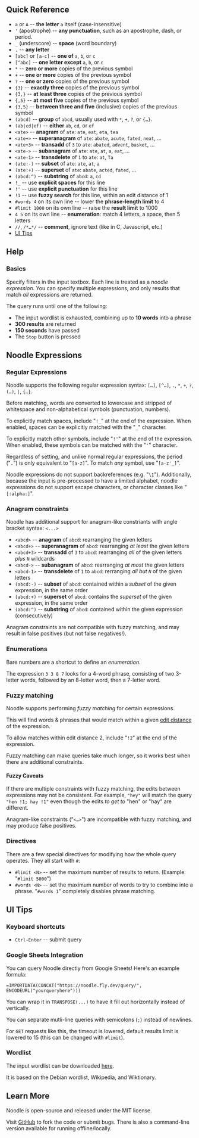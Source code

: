 <!-- generated from `pandoc noodle_help.md` -->
## Quick Reference

- `a` or `A`  -- **the letter** `a` itself (case-insensitive)
- `'` (apostrophe) -- **any punctuation**, such as an apostrophe, dash, or period.
- `_` (underscore) -- **space** (word boundary)
- `.` -- **any letter**
- `[abc]` or `[a-c]` -- **one of** `a`, `b`, or `c`
- `[^abc]` -- **one letter except** `a`, `b`, or `c`
- `*`  -- **zero or more** copies of the previous symbol
- `+`  -- **one or more** copies of the previous symbol
- `?`  -- **one or zero** copies of the previous symbol
- `{3}`  -- **exactly three** copies of the previous symbol
- `{3,}`  -- **at least three** copies of the previous symbol
- `{,5}`  -- **at most five** copies of the previous symbol
- `{3,5}`  -- **between three and five** (inclusive) copies of the previous symbol
- `(abcd)` -- **group** of `abcd`, usually used with `*`, `+`, `?`, or `{…}`.
- `(ab|cd|ef)` -- **either** `ab`, `cd`, or `ef`
- `<ate>` -- **anagram** of `ate`: `ate`, `eat`, `eta`, `tea`
- `<ate+>` -- **superanagram** of `ate`: `abate`, `acute`, `fated`, `neat`, …
- `<ate+3>` -- **transadd** of `3` to `ate`: `abated`, `advent`, `basket`, …
- `<ate->` -- **subanagram** of `ate`: `ate`, `at`, `a`, `eat`, …
- `<ate-1>` -- **transdelete** of `1` to `ate`: `at`, `Ta`
- `(ate:-)` -- **subset** of `ate`: `ate`, `at`, `a`
- `(ate:+)` -- **superset** of `ate`: `abate`, `acted`, `fated`, …
- `(abcd:^)` -- **substring** of `abcd`: `a`, `cd`
- `!_` -- use **explicit spaces** for this line
- `!'` -- use **explicit punctuation** for this line
- `!1` -- use **fuzzy search** for this line, within an edit distance of 1
- `#words 4` on its own line -- lower the **phrase-length limit** to 4
- `#limit 1000` on its own line -- raise the **result limit** to 1000
- `4 5` on its own line -- **enumeration**: match 4 letters, a space, then 5 letters
- `//`, `/*…*/` -- **comment**, ignore text (like in C, Javascript, etc.)
- [UI Tips](#ui-tips)

## Help

### Basics

Specify filters in the input textbox.
Each line is treated as a *noodle expression*.
You can specify multiple expressions, and only results that match *all* expressions are returned.

The query runs until one of the following:

- The input wordlist is exhausted, combining up to **10 words** into a phrase
- **300 results** are returned
- **150 seconds** have passed
- The `Stop` button is pressed

## Noodle Expressions

### Regular Expressions

Noodle supports the following regular expression syntax: `[…]`, `[^…]`, `.`, `*`, `+`, `?`, `(…)`, `|`, `{…}`.

Before matching, words are converted to lowercase and stripped of whitespace and non-alphabetical symbols (punctuation, numbers).

To explicitly match spaces, include "`!_`" at the end of the expression. When enabled, spaces can be explicitly matched with the "`_`" character.

To explicitly match other symbols, include "`!'`" at the end of the expression. When enabled, these symbols can be matched with the "`'`" character.

Regardless of setting, and unlike normal regular expressions, the period ("`.`") is only equivalent to "`[a-z]`". To match *any* symbol, use "`[a-z'_]`".

Noodle expressions do not support backreferences (e.g. "`\1`").
Additionally, because the input is pre-processed to have a limited alphabet, noodle expressions do not support escape characters, or character classes like "`[:alpha:]`".

### Anagram constraints

Noodle has additional support for anagram-like constriants with angle bracket syntax: `<...>`

- `<abcd>` -- **anagram** of `abcd`: rearranging the given letters
- `<abcd+>` -- **superanagram** of `abcd`: rearranging *at least* the given letters
- `<abcd+3>` -- **transadd** of `3` to `abcd`: rearranging *all* of the given letters *plus* `N` wildcards
- `<abcd->` -- **subanagram** of `abcd`: rearranging *at most* the given letters
- `<abcd-1>` -- **transdelete** of `1` to `abcd`: rerranging *all but `N`* of the given letters
- `(abcd:-)` -- **subset** of `abcd`: contained within a *subset* of the given expression, in the same order
- `(abcd:+)` -- **superset** of `abcd`: contains the *superset* of the given expression, in the same order
- `(abcd:^)` -- **substring** of `abcd`: contained within the given expression (consecutively)

Anagram constraints are not compatible with fuzzy matching, and may result in false positives (but not false negatives!).

### Enumerations

Bare numbers are a shortcut to define an *enumeration*. 

The expression `3 3 8 7` looks for a 4-word phrase, consisting of two 3-letter words, followed by an 8-letter word, then a 7-letter word.

### Fuzzy matching

Noodle supports performing *fuzzy matching* for certain expressions.

This will find words & phrases that would match within a given [edit distance](https://en.wikipedia.org/wiki/Levenshtein_distance) of the expression.

To allow matches within edit distance 2, include "`!2`" at the end of the expression.

Fuzzy matching can make queries take much longer, so it works best when there are additional constraints.

#### Fuzzy Caveats

If there are multiple constraints with fuzzy matching, the edits between expressions may not be consistent. For example, `"hey"` will match the query `"hen !1; hay !1"` even though the edits *to get to* "hen" or "hay" are different.

Anagram-like constraints ("`<…>`") are incompatible with fuzzy matching, and may produce false positives.

### Directives

There are a few special directives for modifying how the whole query operates.
They all start with `#`:

- `#limit <N>` -- set the maximum number of results to return. (Example: "`#limit 5000`")
- `#words <N>` -- set the maximum number of words to try to combine into a phrase. "`#words 1`" completely disables phrase matching.

<!--
- `#list <default|small|...>` -- set the input wordlist to use (equivalent to the dropdown)
- `#quiet` -- do not print header/progress information.
-->

## UI Tips

### Keyboard shortcuts

- `Ctrl-Enter` -- submit query

### Google Sheets Integration

You can query Noodle directly from Google Sheets! Here's an example formula:

```
=IMPORTDATA(CONCAT("https://noodle.fly.dev/query/", ENCODEURL("yourqueryhere")))
```

You can wrap it in `TRANSPOSE(...)` to have it fill out horizontally instead of vertically.

You can separate mutli-line queries with semicolons (`;`) instead of newlines.

For `GET` requests like this, the timeout is lowered, default results limit is lowered to 15 (this can be changed with `#limit`).

### Wordlist

The input wordlist can be downloaded [here](/wordlist).

It is based on the Debian wordlist, Wikipedia, and Wiktionary.

## Learn More

Noodle is open-source and released under the MIT license.

Visit [GitHub](https://github.com/zbanks/noodle) to fork the code or submit bugs. There is also a command-line version available for running offline/locally.
<!-- end help -->
